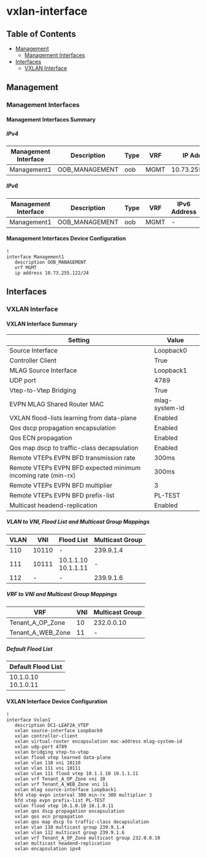 # vxlan-interface

## Table of Contents

- [Management](#management)
  - [Management Interfaces](#management-interfaces)
- [Interfaces](#interfaces)
  - [VXLAN Interface](#vxlan-interface-1)

## Management

### Management Interfaces

#### Management Interfaces Summary

##### IPv4

| Management Interface | Description | Type | VRF | IP Address | Gateway |
| -------------------- | ----------- | ---- | --- | ---------- | ------- |
| Management1 | OOB_MANAGEMENT | oob | MGMT | 10.73.255.122/24 | 10.73.255.2 |

##### IPv6

| Management Interface | Description | Type | VRF | IPv6 Address | IPv6 Gateway |
| -------------------- | ----------- | ---- | --- | ------------ | ------------ |
| Management1 | OOB_MANAGEMENT | oob | MGMT | - | - |

#### Management Interfaces Device Configuration

```eos
!
interface Management1
   description OOB_MANAGEMENT
   vrf MGMT
   ip address 10.73.255.122/24
```

## Interfaces

### VXLAN Interface

#### VXLAN Interface Summary

| Setting | Value |
| ------- | ----- |
| Source Interface | Loopback0 |
| Controller Client | True |
| MLAG Source Interface | Loopback1 |
| UDP port | 4789 |
| Vtep-to-Vtep Bridging | True |
| EVPN MLAG Shared Router MAC | mlag-system-id |
| VXLAN flood-lists learning from data-plane | Enabled |
| Qos dscp propagation encapsulation | Enabled |
| Qos ECN propagation | Enabled |
| Qos map dscp to traffic-class decapsulation | Enabled |
| Remote VTEPs EVPN BFD transmission rate | 300ms |
| Remote VTEPs EVPN BFD expected minimum incoming rate (min-rx) | 300ms |
| Remote VTEPs EVPN BFD multiplier | 3 |
| Remote VTEPs EVPN BFD prefix-list | PL-TEST |
| Multicast headend-replication | Enabled |

##### VLAN to VNI, Flood List and Multicast Group Mappings

| VLAN | VNI | Flood List | Multicast Group |
| ---- | --- | ---------- | --------------- |
| 110 | 10110 | - | 239.9.1.4 |
| 111 | 10111 | 10.1.1.10<br/>10.1.1.11 | - |
| 112 | - | - | 239.9.1.6 |

##### VRF to VNI and Multicast Group Mappings

| VRF | VNI | Multicast Group |
| ---- | --- | --------------- |
| Tenant_A_OP_Zone | 10 | 232.0.0.10 |
| Tenant_A_WEB_Zone | 11 | - |

##### Default Flood List

| Default Flood List |
| ------------------ |
| 10.1.0.10<br/>10.1.0.11 |

#### VXLAN Interface Device Configuration

```eos
!
interface Vxlan1
   description DC1-LEAF2A_VTEP
   vxlan source-interface Loopback0
   vxlan controller-client
   vxlan virtual-router encapsulation mac-address mlag-system-id
   vxlan udp-port 4789
   vxlan bridging vtep-to-vtep
   vxlan flood vtep learned data-plane
   vxlan vlan 110 vni 10110
   vxlan vlan 111 vni 10111
   vxlan vlan 111 flood vtep 10.1.1.10 10.1.1.11
   vxlan vrf Tenant_A_OP_Zone vni 10
   vxlan vrf Tenant_A_WEB_Zone vni 11
   vxlan mlag source-interface Loopback1
   bfd vtep evpn interval 300 min-rx 300 multiplier 3
   bfd vtep evpn prefix-list PL-TEST
   vxlan flood vtep 10.1.0.10 10.1.0.11
   vxlan qos dscp propagation encapsulation
   vxlan qos ecn propagation
   vxlan qos map dscp to traffic-class decapsulation
   vxlan vlan 110 multicast group 239.9.1.4
   vxlan vlan 112 multicast group 239.9.1.6
   vxlan vrf Tenant_A_OP_Zone multicast group 232.0.0.10
   vxlan multicast headend-replication
   vxlan encapsulation ipv4

```
